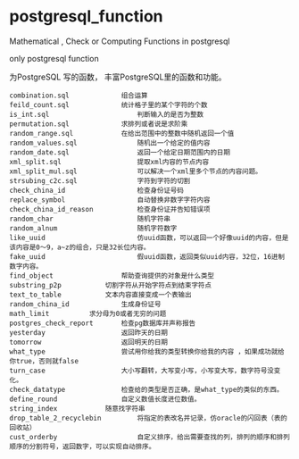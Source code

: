 # postgresql_function
Mathematical , Check or Computing Functions in  postgresql 

only postgresql  function


为PostgreSQL 写的函数， 丰富PostgreSQL里的函数和功能。

	combination.sql 	    	组合运算 	
	feild_count.sql 	    	统计格子里的某个字符的个数 
	is_int.sql                  	判断输入的是否为整数 	
	permutation.sql 	    	求排列或者说是求阶乘 	
	random_range.sql 	    	在给出范围中的整数中随机返回一个值  
	random_values.sql           	随机出一个给定的值内容 
	random_date.sql             	返回一个给定日期范围内的日期
	xml_split.sql               	提取xml内容的节点内容
	xml_split_mul.sql           	可以解决一个xml里多个节点的内容问题。
	strsubing_c2c.sql           	字符到字符的切割
	check_china_id              	检查身份证号码
	replace_symbol              	自动替换非数字字符内容
	check_china_id_reason       	检查身份证并告知错误项
	random_char                 	随机字符串
	random_alnum                  	随机字符数字
	like_uuid                     	仿uuid函数，可以返回一个好像uuid的内容，但是该内容是0～9，a~z的组合，只是32长位内容。
	fake_uuid                     	假uuid函数，返回类似uuid内容，32位，16进制数字内容。
	find_object              	帮助查询提供的对象是什么类型
	substring_p2p			切割字符从开始字符点到结束字符点
	text_to_table			文本内容直接变成一个表输出
	random_china_id         	生成身份证号 
	math_limit			求分母为0或者无穷的问题
	postgres_check_report     	检查pg数据库并声称报告
	yesterday                	返回昨天的日期
	tomorrow                 	返回明天的日期
	what_type                	尝试用你给我的类型转换你给我的内容 ，如果成功就给你true，否则就false
	turn_case                	大小写翻转，大写变小写，小写变大写，数字符号没变化。
	check_datatype           	检查给的类型是否正确，是what_type的类似的东西。
	define_round             	自定义数值长度进位数值。
	string_index			随意找字符串
	drop_table_2_recyclebin         将指定的表改名并记录，仿oracle的闪回表（表的回收站）
	cust_orderby                    自定义排序，给出需要查找的列，排列的顺序和排列顺序的分割符号，返回数字，可以实现自动排序。

